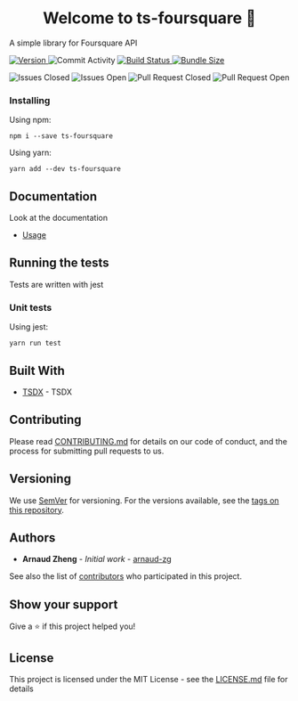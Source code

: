 <h1 align="center">Welcome to ts-foursquare 👋</h1>

<p>A simple library for Foursquare API</p>

<p>
  <a href="https://www.npmjs.com/package/ts-foursquare" target="_blank">
    <img alt="Version" src="https://img.shields.io/npm/v/ts-foursquare.svg">
  </a>
  <img alt="Commit Activity" src="https://img.shields.io/github/commit-activity/m/arnaud-zg/ts-foursquare" />
  <a href="https://travis-ci.org/arnaud-zg/ts-foursquare" target="_blank">
    <img alt="Build Status" src="https://travis-ci.org/arnaud-zg/ts-foursquare.svg?branch=develop" />
  </a>
  <a href="https://bundlephobia.com/result?p=ts-foursquare" target="_blank">
    <img alt="Bundle Size" src="https://badgen.net/bundlephobia/min/ts-foursquare" />
  </a>
</p>

<p>
  <img alt="Issues Closed" src="https://img.shields.io/github/issues-closed/arnaud-zg/ts-foursquare">
  <img alt="Issues Open" src="https://img.shields.io/github/issues/arnaud-zg/ts-foursquare">
  <img alt="Pull Request Closed" src="https://img.shields.io/github/issues-pr-closed/arnaud-zg/ts-foursquare">
  <img alt="Pull Request Open" src="https://img.shields.io/github/issues-pr/arnaud-zg/ts-foursquare">
</p>

### Installing

Using npm:

```shell
npm i --save ts-foursquare
```

Using yarn:

```shell
yarn add --dev ts-foursquare
```

## Documentation

Look at the documentation

- [Usage](./docs/usage.md)

## Running the tests

Tests are written with jest

### Unit tests

Using jest:

```shell
yarn run test
```

## Built With

- [TSDX](https://github.com/palmerhq/tsdx) - TSDX

## Contributing

Please read [CONTRIBUTING.md](https://gist.github.com/PurpleBooth/b24679402957c63ec426) for details on our code of conduct, and the process for submitting pull requests to us.

## Versioning

We use [SemVer](http://semver.org/) for versioning. For the versions available, see the [tags on this repository](https://github.com/arnaud-zg/ts-foursquare/tags).

## Authors

- **Arnaud Zheng** - _Initial work_ - [arnaud-zg](https://github.com/arnaud-zg)

See also the list of [contributors](https://github.com/arnaud-zg/ts-foursquare/graphs/contributors) who participated in this project.

## Show your support

Give a ⭐️ if this project helped you!

## License

This project is licensed under the MIT License - see the [LICENSE.md](LICENSE.md) file for details
